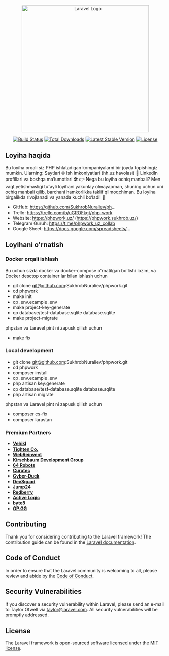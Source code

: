 <p align="center"><a href="https://laravel.com" target="_blank"><img src="https://raw.githubusercontent.com/laravel/art/master/logo-lockup/5%20SVG/2%20CMYK/1%20Full%20Color/laravel-logolockup-cmyk-red.svg" width="400" alt="Laravel Logo"></a></p>

<p align="center">
<a href="https://github.com/laravel/framework/actions"><img src="https://github.com/laravel/framework/workflows/tests/badge.svg" alt="Build Status"></a>
<a href="https://packagist.org/packages/laravel/framework"><img src="https://img.shields.io/packagist/dt/laravel/framework" alt="Total Downloads"></a>
<a href="https://packagist.org/packages/laravel/framework"><img src="https://img.shields.io/packagist/v/laravel/framework" alt="Latest Stable Version"></a>
<a href="https://packagist.org/packages/laravel/framework"><img src="https://img.shields.io/packagist/l/laravel/framework" alt="License"></a>
</p>

## Loyiha haqida

Bu loyiha orqali siz PHP ishlatadigan kompaniyalarni bir joyda topishingiz mumkin. Ularning:
Saytlari 🌐
Ish imkoniyatlari (hh.uz havolasi) 💼
LinkedIn profillari va boshqa ma’lumotlari 🛠️
👉 Nega bu loyiha ochiq manbali?
Men vaqt yetishmasligi tufayli loyihani yakunlay olmayapman, shuning uchun uni ochiq manbali qilib, barchani hamkorlikka taklif qilmoqchiman. Bu loyiha birgalikda rivojlanadi va yanada kuchli bo‘ladi! 💪

- GitHub: https://github.com/SukhrobNuraliev/ph...
- Trello: https://trello.com/b/uGROFkgt/php-work
- Website: https://phpwork.uz/ (https://phpwork.sukhrob.uz/)
- Telegram Guruh: https://t.me/phpwork_uz_collab
- Google Sheet: https://docs.google.com/spreadsheets/...


## Loyihani o'rnatish

### Docker orqali ishlash

Bu uchun sizda docker va docker-compose o'rnatilgan bo'lishi lozim, va Docker desctop container lar bilan ishlash uchun

- git clone git@github.com:SukhrobNuraliev/phpwork.git
- cd phpwork
- make init
- cp .env.example .env
- make project-key-generate
- cp database/test-database.sqlite database.sqlite
- make project-migrate

phpstan va Laravel pint ni zapusk qilish uchun

- make fix


### Local development
                  
- git clone git@github.com:SukhrobNuraliev/phpwork.git
- cd phpwork
- composer install
- cp .env.example .env
- php artisan key:generate
- cp database/test-database.sqlite database.sqlite
- php artisan migrate

phpstan va Laravel pint ni zapusk qilish uchun
 - composer cs-fix
 - composer larastan

### Premium Partners

- **[Vehikl](https://vehikl.com/)**
- **[Tighten Co.](https://tighten.co)**
- **[WebReinvent](https://webreinvent.com/)**
- **[Kirschbaum Development Group](https://kirschbaumdevelopment.com)**
- **[64 Robots](https://64robots.com)**
- **[Curotec](https://www.curotec.com/services/technologies/laravel/)**
- **[Cyber-Duck](https://cyber-duck.co.uk)**
- **[DevSquad](https://devsquad.com/hire-laravel-developers)**
- **[Jump24](https://jump24.co.uk)**
- **[Redberry](https://redberry.international/laravel/)**
- **[Active Logic](https://activelogic.com)**
- **[byte5](https://byte5.de)**
- **[OP.GG](https://op.gg)**

## Contributing

Thank you for considering contributing to the Laravel framework! The contribution guide can be found in the [Laravel documentation](https://laravel.com/docs/contributions).

## Code of Conduct

In order to ensure that the Laravel community is welcoming to all, please review and abide by the [Code of Conduct](https://laravel.com/docs/contributions#code-of-conduct).

## Security Vulnerabilities

If you discover a security vulnerability within Laravel, please send an e-mail to Taylor Otwell via [taylor@laravel.com](mailto:taylor@laravel.com). All security vulnerabilities will be promptly addressed.

## License

The Laravel framework is open-sourced software licensed under the [MIT license](https://opensource.org/licenses/MIT).
